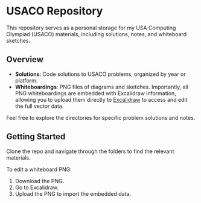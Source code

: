# USACO Repository

This repository serves as a personal storage for my USA Computing Olympiad (USACO) materials, including solutions, notes, and whiteboard sketches.

## Overview

- **Solutions**: Code solutions to USACO problems, organized by year or platform.
- **Whiteboardings**: PNG files of diagrams and sketches. Importantly, all PNG whiteboardings are embedded with Excalidraw information, allowing you to upload them directly to [Excalidraw](https://excalidraw.com) to access and edit the full vector data.

Feel free to explore the directories for specific problem solutions and notes.

## Getting Started

Clone the repo and navigate through the folders to find the relevant materials.

To edit a whiteboard PNG:

1. Download the PNG.
2. Go to Excalidraw.
3. Upload the PNG to import the embedded data.
